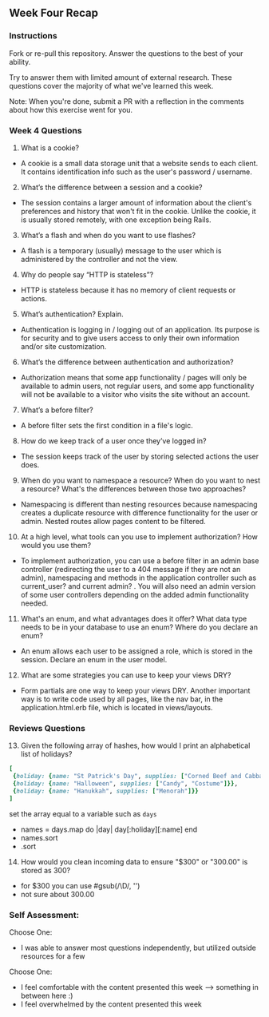 ## Week Four Recap

### Instructions
Fork or re-pull this repository. Answer the questions to the best of your ability.

Try to answer them with limited amount of external research. These questions cover the majority of what we've learned this week.

Note: When you're done, submit a PR with a reflection in the comments about how this exercise went for you.

### Week 4 Questions

1. What is a cookie?
* A cookie is a small data storage unit that a website sends to each client. It contains identification info such as the user's password / username. 
2. What’s the difference between a session and a cookie?
* The session contains a larger amount of information about the client's preferences and history that won't fit in the cookie. Unlike the cookie, it is usually stored remotely, with one exception being Rails. 
3. What’s a flash and when do you want to use flashes?
* A flash is a temporary (usually) message to the user which is administered by the controller and not the view. 
4. Why do people say “HTTP is stateless”?
* HTTP is stateless because it has no memory of client requests or actions. 
5. What’s authentication? Explain.
* Authentication is logging in / logging out of an application. Its purpose is for security and to give users access to only their own information and/or site customization.
6. What’s the difference between authentication and authorization?
* Authorization means that some app functionality / pages will only be available to admin users, not regular users, and some app functionality will not be available to a visitor who visits the site without an account.
7. What’s a before filter?
* A before filter sets the first condition in a file's logic. 
8. How do we keep track of a user once they’ve logged in?
* The session keeps track of the user by storing selected actions the user does.
9. When do you want to namespace a resource? When do you want to nest a resource? What's the differences between those two approaches?
* Namespacing is different than nesting resources because namespacing creates a duplicate resource with difference functionality for the user or admin. Nested routes allow pages content to be filtered. 
10. At a high level, what tools can you use to implement authorization? How would you use them?
* To implement authorization, you can use a before filter in an admin base controller (redirecting the user to a 404 message if they are not an admin), namespacing and methods in the application controller such as current_user? and current admin? . You will also need an admin version of some user controllers depending on the added admin functionality needed.
11. What's an enum, and what advantages does it offer? What data type needs to be in your database to use an enum? Where do you declare an enum?
* An enum allows each user to be assigned a role, which is stored in the session. Declare an enum in the user model. 
12. What are some strategies you can use to keep your views DRY?
* Form partials are one way to keep your views DRY. Another important way is to write code used by all pages, like the nav bar, in the application.html.erb file, which is located in views/layouts.


### Reviews Questions 
13. Given the following array of hashes, how would I print an alphabetical list of holidays?
```ruby
[
 {holiday: {name: "St Patrick's Day", supplies: ["Corned Beef and Cabbage"]}},
 {holiday: {name: "Halloween", supplies: ["Candy", "Costume"]}},
 {holiday: {name: "Hanukkah", supplies: ["Menorah"]}}
]
```  
set the array equal to a variable such as `days`
* names = days.map do |day|
day[:holiday][:name]
end
* names.sort
* .sort
14. How would you clean incoming data to ensure "$300" or "300.00" is stored as 300?
* for $300 you can use #gsub(/\D/, '')
* not sure about 300.00


### Self Assessment:
Choose One:
* I was able to answer most questions independently, but utilized outside resources for a few


Choose One:
* I feel comfortable with the content presented this week
--> something in between here :)
* I feel overwhelmed by the content presented this week

